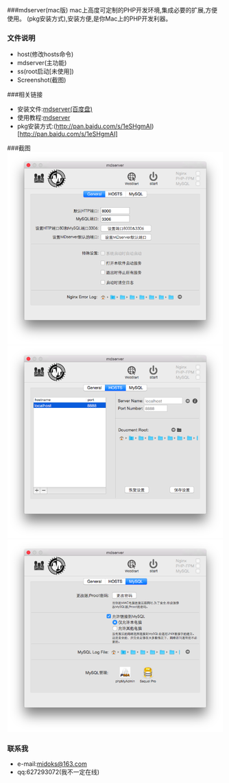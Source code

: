 ###mdserver(mac版)
mac上高度可定制的PHP开发环境,集成必要的扩展,方便使用。
(pkg安装方式),安装方便,是你Mac上的PHP开发利器。


### 文件说明
- host(修改hosts命令)
- mdserver(主功能)
- ss(root启动[未使用])
- Screenshot(截图)


###相关链接
- 安装文件:[mdserver(百度盘)](http://pan.baidu.com/s/1bnfcs4B)
- 使用教程:[mdserver](http://midoks.github.io/2015/02/24/mdserver-mac.html)
- pkg安装方式:(http://pan.baidu.com/s/1eSHgmAI)[http://pan.baidu.com/s/1eSHgmAI]


###截图
[![Screenshot-1.png](/Screenshot/Screenshot-1.png)](/Screenshot/Screenshot-1.png)
[![Screenshot-2.png](/Screenshot/Screenshot-2.png)](/Screenshot/Screenshot-2.png)
[![Screenshot-3.png](/Screenshot/Screenshot-3.png)](/Screenshot/Screenshot-3.png)


### 联系我
- e-mail:midoks@163.com
- qq:627293072(我不一定在线)